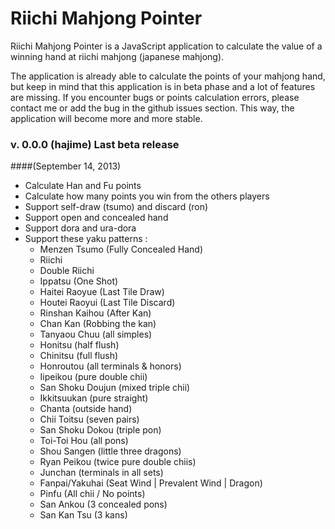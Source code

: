 Riichi Mahjong Pointer
======================

Riichi Mahjong Pointer is a JavaScript application to calculate the value of a winning hand at riichi mahjong (japanese mahjong).

The application is already able to calculate the points of your mahjong hand, but keep in mind that this application is in beta phase and a lot of features are missing. If you encounter bugs or points calculation errors, please contact me or add the bug in the github issues section. This way, the application will become more and more stable.

### v. 0.0.0 (hajime) Last beta release 
####(September 14, 2013)
* Calculate Han and Fu points
* Calculate how many points you win from the others players
* Support self-draw (tsumo) and discard (ron)
* Support open and concealed hand
* Support dora and ura-dora
* Support these yaku patterns :
    * Menzen Tsumo (Fully Concealed Hand)
    * Riichi
    * Double Riichi
    * Ippatsu (One Shot)
    * Haitei Raoyue (Last Tile Draw)
    * Houtei Raoyui (Last Tile Discard)
    * Rinshan Kaihou (After Kan)
    * Chan Kan (Robbing the kan)
    * Tanyaou Chuu (all simples)
    * Honitsu (half flush)
    * Chinitsu (full flush)
    * Honroutou (all terminals & honors)
    * Iipeikou (pure double chii)
    * San Shoku Doujun (mixed triple chii)
    * Ikkitsuukan (pure straight)
    * Chanta (outside hand)
    * Chii Toitsu (seven pairs)
    * San Shoku Dokou (triple pon)
    * Toi-Toi Hou (all pons)
    * Shou Sangen (little three dragons)
    * Ryan Peikou (twice pure double chiis)
    * Junchan (terminals in all sets)
    * Fanpai/Yakuhai (Seat Wind | Prevalent Wind | Dragon)
    * Pinfu (All chii / No points)
    * San Ankou (3 concealed pons)
    * San Kan Tsu (3 kans)


